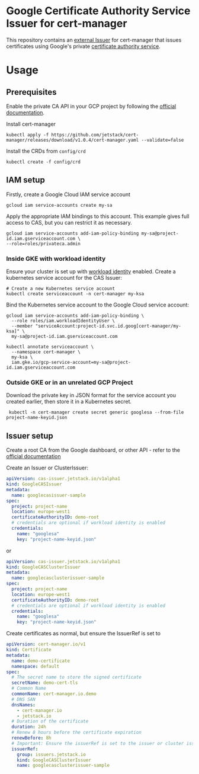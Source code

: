 # Google Certificate Authority Service Issuer for cert-manager

This repository contains an [external Issuer](https://cert-manager.io/docs/contributing/external-issuers/)
for cert-manager that issues certificates using Google's private
[certificate authority service](https://cloud.google.com/certificate-authority-service/).

# Usage

## Prerequisites

Enable the private CA API in your GCP project by following the
[official documentation](https://cloud.google.com/certificate-authority-service/docs/quickstart).

Install cert-manager
```shell
kubectl apply -f https://github.com/jetstack/cert-manager/releases/download/v1.0.4/cert-manager.yaml --validate=false
```

Install the CRDs from `config/crd`

```shell
kubectl create -f config/crd
```

## IAM setup

Firstly, create a Google Cloud IAM service account

```shell
gcloud iam service-accounts create my-sa
```

Apply the appropriate IAM bindings to this account. This example
gives full access to CAS, but you can restrict it as necessary.

```shell
gcloud iam service-accounts add-iam-policy-binding my-sa@project-id.iam.gserviceaccount.com \
--role=roles/privateca.admin
```

### Inside GKE with workload identity

Ensure your cluster is set up with
[workload identity](https://cloud.google.com/kubernetes-engine/docs/how-to/workload-identity)
enabled. Create a kubernetes service account for the CAS Issuer:

```shell
# Create a new Kubernetes service account
kubectl create serviceaccount -n cert-manager my-ksa
```

Bind the Kubernetes service account to the Google Cloud service account:

```shell
gcloud iam service-accounts add-iam-policy-binding \
  --role roles/iam.workloadIdentityUser \
  --member "serviceAccount:project-id.svc.id.goog[cert-manager/my-ksa]" \
  my-sa@project-id.iam.gserviceaccount.com

kubectl annotate serviceaccount \
  --namespace cert-manager \
  my-ksa \
  iam.gke.io/gcp-service-account=my-sa@project-id.iam.gserviceaccount.com
```

### Outside GKE or in an unrelated GCP Project

Download the private key in JSON format for the service account you created earlier,
then store it in a Kubernetes secret.

```shell
 kubectl -n cert-manager create secret generic googlesa --from-file project-name-keyid.json 
```

## Issuer setup

Create a root CA from the Google dashboard, or other API - refer to the
[official documentation](https://cloud.google.com/certificate-authority-service/docs/creating-certificate-authorities)

Create an Issuer or ClusterIssuer:

```yaml
apiVersion: cas-issuer.jetstack.io/v1alpha1
kind: GoogleCASIssuer
metadata:
  name: googlecasissuer-sample
spec:
  project: project-name
  location: europe-west1
  certificateAuthorityID: demo-root
  # credentials are optional if workload identity is enabled
  credentials:
    name: "googlesa"
    key: "project-name-keyid.json"
```

or

```yaml
apiVersion: cas-issuer.jetstack.io/v1alpha1
kind: GoogleCASClusterIssuer
metadata:
  name: googlecasclusterissuer-sample
spec:
  project: project-name
  location: europe-west1
  certificateAuthorityID: demo-root
  # credentials are optional if workload identity is enabled
  credentials:
    name: "googlesa"
    key: "project-name-keyid.json"
```

Create certificates as normal, but ensure the IssuerRef is set to

```yaml
apiVersion: cert-manager.io/v1
kind: Certificate
metadata:
  name: demo-certificate
  namespace: default
spec:
  # The secret name to store the signed certificate
  secretName: demo-cert-tls
  # Common Name
  commonName: cert-manager.io.demo
  # DNS SAN
  dnsNames:
    - cert-manager.io
    - jetstack.io
  # Duration of the certificate
  duration: 24h
  # Renew 8 hours before the certificate expiration
  renewBefore: 8h
  # Important: Ensure the issuerRef is set to the issuer or cluster issuer configured earlier
  issuerRef:
    group: issuers.jetstack.io
    kind: GoogleCASClusterIssuer
    name: googlecasclusterissuer-sample
```
